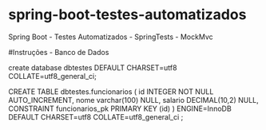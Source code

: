 # spring-boot-testes-automatizados
Spring Boot - Testes Automatizados - SpringTests - MockMvc

#Instruções - Banco de Dados

create database dbtestes
DEFAULT CHARSET=utf8
COLLATE=utf8_general_ci;

CREATE TABLE dbtestes.funcionarios (
	id INTEGER NOT NULL AUTO_INCREMENT,
	nome varchar(100) NULL,
	salario DECIMAL(10,2) NULL,
	CONSTRAINT funcionarios_pk PRIMARY KEY (id)
)
ENGINE=InnoDB
DEFAULT CHARSET=utf8
COLLATE=utf8_general_ci ;

